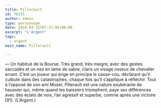 ```yaml
---
title: Pillerault
id: 76231
author: admin
type: personnage
date: 2010-03-15T07:37:05+00:00
excerpt: "L'Argent"
tags:
  - argent
main_name: Pillerault

---
```

— Un habitué de la Bourse. Très grand, très maigre, avec des gestes saccadés et un nez en lame de sabre, clans un visage osseux de chevalier errant. C&rsquo;est un joueur qui érige en principe le casse-cou, déclarant qu&rsquo;il culbute dans des catastrophes, chaque fois qu&rsquo;il s&rsquo;applique à réfléchir. Tout à l&rsquo;opposé de son ami Moser, Pillerault est une nature exubérante de haussier qui, même quand les baissiers triomphent, paye ses différences avec des éclats de voix, l&rsquo;air agressif et superbe, comme après une victoire [91]. _(L&rsquo;Argent.)_